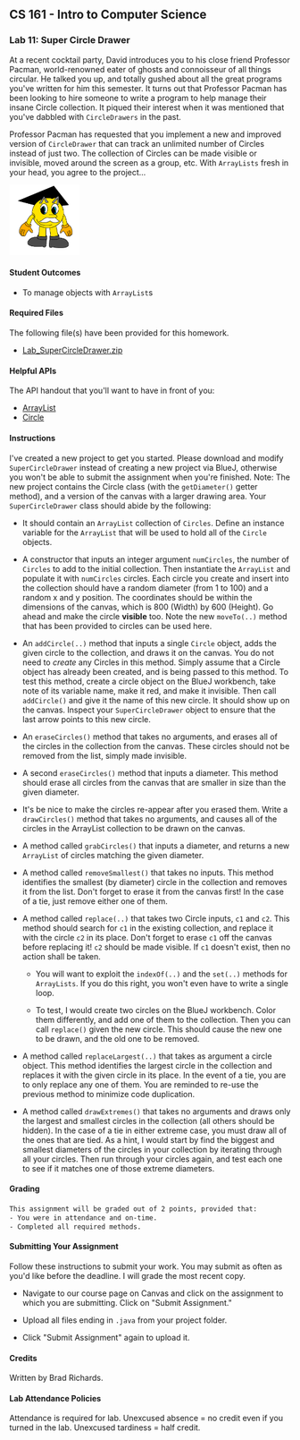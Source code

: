 ## CS 161 - Intro to Computer Science

### Lab 11: Super Circle Drawer

At a recent cocktail party, David introduces you to his close friend Professor Pacman, world-renowned eater of ghosts and connoisseur of all things circular. He talked you up, and totally gushed about all the great programs you've written for him this semester. It turns out that Professor Pacman has been looking to hire someone to write a program to help manage their insane Circle collection. It piqued their interest when it was mentioned that you've dabbled with `CircleDrawers` in the past.

Professor Pacman has requested that you implement a new and improved version of `CircleDrawer` that can track an unlimited number of Circles instead of just two. The collection of Circles can be made visible or invisible, moved around the screen as a group, etc. With `ArrayLists` fresh in your head, you agree to the project...

<img width="25%" src="figures/profpacman.png"/>

#### Student Outcomes

- To manage objects with `ArrayList`s



#### Required Files

The following file(s) have been provided for this homework.

- [Lab_SuperCircleDrawer.zip](Lab_SuperCircleDrawer.zip)

#### Helpful APIs

The API handout that you'll want to have in front of you:

- [ArrayList](../api/ArrayListAPI.pdf)
- [Circle](../api/CircleAPI.pdf)

#### Instructions

I've created a new project to get you started. Please download and modify `SuperCircleDrawer` instead of creating a new project via BlueJ, otherwise you won't be able to submit the assignment when you're finished. Note: The new project contains the Circle class (with the `getDiameter()` getter method), and a version of the canvas with a larger drawing area. Your `SuperCircleDrawer` class should abide by the following:

- It should contain an `ArrayList` collection of `Circles`. Define an instance variable for the `ArrayList` that will be used to hold all of the `Circle` objects.

- A constructor that inputs an integer argument `numCircles`, the number of `Circles` to add to the initial collection. Then instantiate the `ArrayList` and populate it with `numCircles` circles. Each circle you create and insert into the collection should have a random diameter (from 1 to 100) and a random x and y position. The coordinates should be within the dimensions of the canvas, which is 800 (Width) by 600 (Height). Go ahead and make the circle **visible** too. Note the new `moveTo(..)` method that has been provided to circles can be used here. 

- An `addCircle(..)` method that inputs a single `Circle` object, adds the given circle to the collection, and draws it on the canvas. You do not need to _create_ any Circles in this method. Simply assume that a Circle object has already been created, and is being passed to this method. To test this method, create a circle object on the BlueJ workbench, take note of its variable name, make it red, and make it invisible. Then call `addCircle()` and give it the name of this new circle. It should show up on the canvas. Inspect your `SuperCircleDrawer` object to ensure that the last arrow points to this new circle.

- An `eraseCircles()` method that takes no arguments, and erases all of the circles in the collection from the canvas. These circles should not be removed from the list, simply made invisible.

- A second `eraseCircles()` method that inputs a diameter. This method should erase all circles from the canvas that are smaller in size than the given diameter.

- It's be nice to make the circles re-appear after you erased them. Write a `drawCircles()` method that takes no arguments, and causes all of the circles in the ArrayList collection to be drawn on the canvas.

- A method called `grabCircles()` that inputs a diameter, and returns a new `ArrayList` of circles matching the given diameter. 

- A method called `removeSmallest()` that takes no inputs. This method identifies the smallest (by diameter) circle in the collection and removes it from the list. Don't forget to erase it from the canvas first! In the case of a tie, just remove either one of them.

- A method called `replace(..)` that takes two Circle inputs, `c1` and `c2`. This method should search for `c1` in the existing collection, and replace it with the circle `c2` in its place. Don't forget to erase `c1` off the canvas before replacing it! `c2` should be made visible. If `c1` doesn't exist, then no action shall be taken.

  - You will want to exploit the `indexOf(..)` and the `set(..)` methods for `ArrayLists`. If you do this right, you won't even have to write a single loop.

  - To test, I would create two circles on the BlueJ workbench. Color them differently, and add one of them to the collection. Then you can call `replace()` given the new circle. This should cause the new one to be drawn, and the old one to be removed.

- A method called `replaceLargest(..)` that takes as argument a circle object. This method identifies the largest circle in the collection and replaces it with the given circle in its place. In the event of a tie, you are to only replace any one of them. You are reminded to re-use the previous method to minimize code duplication. 


- A method called `drawExtremes()` that takes no arguments and draws only the largest and smallest circles in the collection (all others should be hidden). In the case of a tie in either extreme case, you must draw all of the ones that are tied. As a hint, I would start by find the biggest and smallest diameters of the circles in your collection by iterating through all your circles. Then run through your circles again, and test each one to see if it matches one of those extreme diameters.


<!-- #### Optional Extensions

Got some extra time? Do the following extensions:

- `drawLargeCircles()` method will draw all Circles in the collection that have a diameter greater than 30, and hide all others.

- A method called `doubleDiameters()` that takes no arguments and causes all circles in the collection to double in size. -->

#### Grading

```
This assignment will be graded out of 2 points, provided that:
- You were in attendance and on-time.
- Completed all required methods.
```


#### Submitting Your Assignment
Follow these instructions to submit your work. You may submit as often as you'd like before the deadline. I will grade the most recent copy.

- Navigate to our course page on Canvas and click on the assignment to which you are submitting. Click on "Submit Assignment."

- Upload all files ending in  `.java` from your project folder.

- Click "Submit Assignment" again to upload it.

#### Credits

Written by Brad Richards.

#### Lab Attendance Policies

Attendance is required for lab. Unexcused absence = no credit even if you turned in the lab. Unexcused tardiness = half credit.

